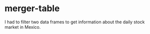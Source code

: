 # merger-table
I had to filter two data frames to get information about the daily stock market in Mexico.
